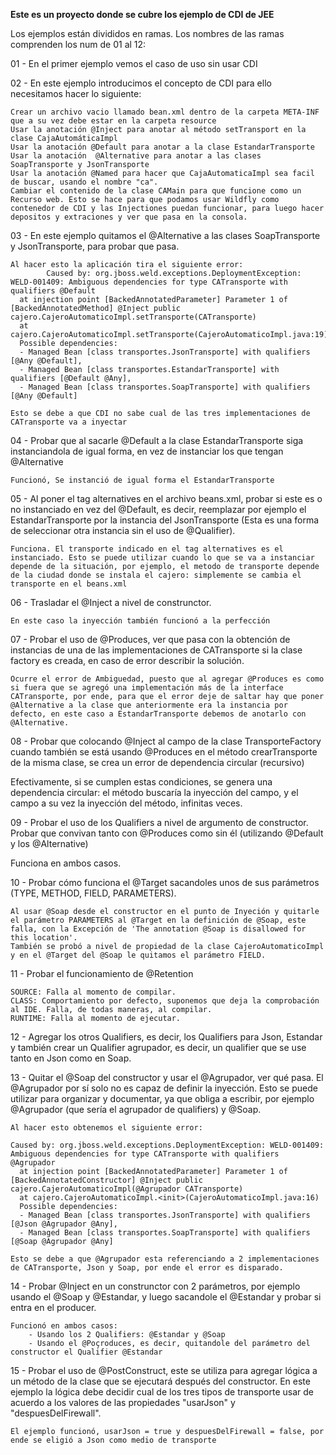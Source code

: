 **Este es un proyecto donde se cubre los ejemplo de CDI de JEE**

Los ejemplos están divididos en ramas. Los nombres de las ramas comprenden los num de 01 al 12:

01 - En el primer ejemplo vemos el caso de uso sin usar CDI

02 - En este ejemplo introducimos el concepto de CDI para ello necesitamos hacer lo siguiente:

	Crear un archivo vacio llamado bean.xml dentro de la carpeta META-INF que a su vez debe estar en la carpeta resource
	Usar la anotación @Inject para anotar al método setTransport en la clase CajaAutomáticaImpl
	Usar la anotación @Default para anotar a la clase EstandarTransporte
	Usar la anotación  @Alternative para anotar a las clases SoapTransporte y JsonTransporte
	Usar la anotación @Named para hacer que CajaAutomaticaImpl sea facil de buscar, usando el nombre "ca".
	Cambiar el contenido de la clase CAMain para que funcione como un Recurso web. Esto se hace para que podamos usar Wildfly como contenedor de CDI y las Injectiones puedan funcionar, para luego hacer depositos y extraciones y ver que pasa en la consola.

03 - En este ejemplo quitamos el @Alternative a las clases SoapTransporte y JsonTransporte, para probar que pasa.

	Al hacer esto la aplicación tira el siguiente error:
			Caused by: org.jboss.weld.exceptions.DeploymentException: WELD-001409: Ambiguous dependencies for type CATransporte with qualifiers @Default
	  at injection point [BackedAnnotatedParameter] Parameter 1 of [BackedAnnotatedMethod] @Inject public cajero.CajeroAutomaticoImpl.setTransporte(CATransporte)
	  at cajero.CajeroAutomaticoImpl.setTransporte(CajeroAutomaticoImpl.java:19)
	  Possible dependencies: 
	  - Managed Bean [class transportes.JsonTransporte] with qualifiers [@Any @Default],
	  - Managed Bean [class transportes.EstandarTransporte] with qualifiers [@Default @Any],
	  - Managed Bean [class transportes.SoapTransporte] with qualifiers [@Any @Default]

	Esto se debe a que CDI no sabe cual de las tres implementaciones de CATransporte va a inyectar


04 - Probar que al sacarle @Default a la clase EstandarTransporte siga instanciandola de igual forma, en vez de instanciar los que tengan @Alternative

	Funcionó, Se instanció de igual forma el EstandarTransporte


05 - Al poner el tag alternatives en el archivo beans.xml, probar si este es o no instanciado en vez del @Default, es decir, reemplazar por ejemplo el EstandarTransporte por la instancia del JsonTransporte (Esta es una forma de seleccionar otra instancia sin el uso de @Qualifier).
	
	Funciona. El transporte indicado en el tag alternatives es el instanciado. Esto se puede utilizar cuando lo que se va a instanciar depende de la situación, por ejemplo, el metodo de transporte depende de la ciudad donde se instala el cajero: simplemente se cambia el transporte en el beans.xml


06 - Trasladar el @Inject a nivel de construnctor.

	En este caso la inyección también funcionó a la perfección


07 - Probar el uso de @Produces, ver que pasa con la obtención de instancias de una de las implementaciones de CATransporte si la clase factory es creada, en caso de error describir la solución.

	Ocurre el error de Ambiguedad, puesto que al agregar @Produces es como si fuera que se agregó una implementación más de la interface CATransporte, por ende, para que el error deje de saltar hay que poner @Alternative a la clase que anteriormente era la instancia por defecto, en este caso a EstandarTransporte debemos de anotarlo con @Alternative.


08 - Probar que colocando @Inject al campo de la clase TransporteFactory cuando también se está usando @Produces en el método crearTransporte de la misma clase, se crea un error de dependencia circular (recursivo)

Efectivamente, si se cumplen estas condiciones, se genera una dependencia circular: el método buscaría la inyección del campo, y el campo a su vez la inyección del método, infinitas veces.


09 - Probar el uso de los Qualifiers a nivel de argumento de constructor. Probar que convivan tanto con @Produces como sin él (utilizando @Default y los @Alternative)

Funciona en ambos casos.


10 - Probar cómo funciona el @Target sacandoles unos de sus parámetros (TYPE, METHOD, FIELD, PARAMETERS).

	Al usar @Soap desde el constructor en el punto de Inyeción y quitarle el parámetro PARAMETERS al @Target en la definición de @Soap, este falla, con la Excepción de 'The annotation @Soap is disallowed for this location'.
	También se probó a nivel de propiedad de la clase CajeroAutomaticoImpl y en el @Target del @Soap le quitamos el parámetro FIELD.


11 - Probar el funcionamiento de @Retention

	SOURCE: Falla al momento de compilar.
	CLASS: Comportamiento por defecto, suponemos que deja la comprobación al IDE. Falla, de todas maneras, al compilar.
	RUNTIME: Falla al momento de ejecutar.


12 - Agregar los otros Qualifiers, es decir, los Qualifiers para Json, Estandar y también crear un Qualifier agrupador, es decir, un qualifier que se use tanto en Json como en Soap.


13 - Quitar el @Soap del constructor y usar el @Agrupador, ver qué pasa. El @Agrupador por sí solo no es capaz de definir la inyección. Esto se puede utilizar para organizar y documentar, ya que obliga a escribir, por ejemplo @Agrupador (que sería el agrupador de qualifiers) y @Soap.

	Al hacer esto obtenemos el siguiente error:

	Caused by: org.jboss.weld.exceptions.DeploymentException: WELD-001409: Ambiguous dependencies for type CATransporte with qualifiers @Agrupador
	  at injection point [BackedAnnotatedParameter] Parameter 1 of [BackedAnnotatedConstructor] @Inject public cajero.CajeroAutomaticoImpl(@Agrupador CATransporte)
	  at cajero.CajeroAutomaticoImpl.<init>(CajeroAutomaticoImpl.java:16)
	  Possible dependencies: 
	  - Managed Bean [class transportes.JsonTransporte] with qualifiers [@Json @Agrupador @Any],
	  - Managed Bean [class transportes.SoapTransporte] with qualifiers [@Soap @Agrupador @Any]
	  
	Esto se debe a que @Agrupador esta referenciando a 2 implementaciones de CATransporte, Json y Soap, por ende el error es disparado.


14 - Probar @Inject en un construnctor con 2 parámetros, por ejemplo usando el @Soap y @Estandar, y luego sacandole el @Estandar y probar si entra en el producer.

	Funcionó en ambos casos:
		- Usando los 2 Qualifiers: @Estandar y @Soap
		- Usando el @Poçroduces, es decir, quitandole del parámetro del constructor el Qualifier @Estandar

15 - Probar el uso de @PostConstruct, este se utiliza para agregar lógica a un método de la clase que se ejecutará después del constructor. En este ejemplo la lógica debe decidir cual de los tres tipos de transporte usar de acuerdo a los valores de las propiedades "usarJson" y "despuesDelFirewall".

	El ejemplo funcionó, usarJson = true y despuesDelFirewall = false, por ende se eligió a Json como medio de transporte